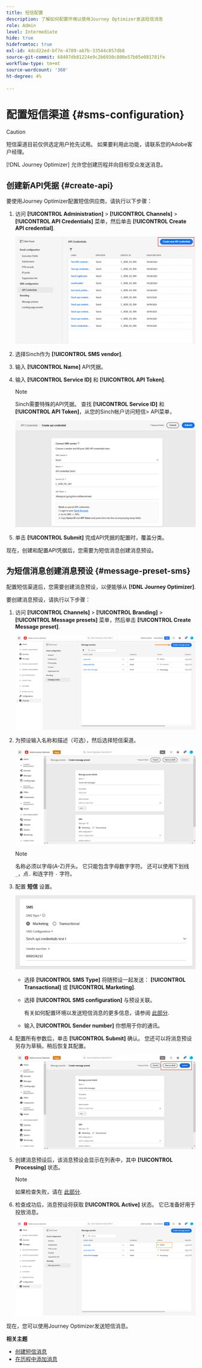 ```yaml
---
title: 短信配置
description: 了解如何配置环境以使用Journey Optimizer发送短信消息
role: Admin
level: Intermediate
hide: true
hidefromtoc: true
exl-id: 4dcd22ed-bf7e-4789-ab7b-33544c857db8
source-git-commit: 68407db81224e9c2b6930c800e57b65e081781fe
workflow-type: tm+mt
source-wordcount: '360'
ht-degree: 4%

---
```


# 配置短信渠道 {#sms-configuration}

>[!CAUTION]
>
> 短信渠道目前仅供选定用户抢先试用。 如果要利用此功能，请联系您的Adobe客户经理。

[!DNL Journey Optimizer] 允许您创建历程并向目标受众发送消息。

## 创建新API凭据 {#create-api}

要使用Journey Optimizer配置短信供应商，请执行以下步骤：

1. 访问 **[!UICONTROL Administration]** > **[!UICONTROL Channels]** > **[!UICONTROL API Credentials]** 菜单，然后单击 **[!UICONTROL Create API credential]**.

   ![](../assets/sms_4.png)

1. 选择Sinch作为 **[!UICONTROL SMS vendor]**.

1. 输入 **[!UICONTROL Name]** API凭据。

1. 输入 **[!UICONTROL Service ID]** 和 **[!UICONTROL API Token]**.

   >[!NOTE]
   >
   > Sinch需要特殊的API凭据。 查找 **[!UICONTROL Service ID]** 和 **[!UICONTROL API Token]**，从您的Sinch帐户访问短信> API菜单，

   ![](../assets/sms_5.png)

1. 单击 **[!UICONTROL Submit]** 完成API凭据的配置时，覆盖分类。

现在，创建和配置API凭据后，您需要为短信消息创建消息预设。

## 为短信消息创建消息预设 {#message-preset-sms}

配置短信渠道后，您需要创建消息预设，以便能够从 **[!DNL Journey Optimizer]**.

要创建消息预设，请执行以下步骤：

1. 访问 **[!UICONTROL Channels]** > **[!UICONTROL Branding]** > **[!UICONTROL Message presets]** 菜单，然后单击 **[!UICONTROL Create Message preset]**.

   ![](../assets/preset-create.png)

1. 为预设输入名称和描述（可选），然后选择短信渠道。

   ![](../assets/sms_preset.png)

   >[!NOTE]
   >
   > 名称必须以字母(A-Z)开头。 它只能包含字母数字字符。 还可以使用下划线 `_`，点`.` 和连字符 `-` 字符。

1. 配置 **短信** 设置。

   ![](../assets/preset-sms.png)

   * 选择 **[!UICONTROL SMS Type]** 将随预设一起发送： **[!UICONTROL Transactional]** 或 **[!UICONTROL Marketing]**.

   * 选择 **[!UICONTROL SMS configuration]** 与预设关联。

      有关如何配置环境以发送短信消息的更多信息，请参阅 [此部分](sms-configuration.md).

   * 输入 **[!UICONTROL Sender number]** 你&#x200B;想用于你的通讯。

1. 配置所有参数后，单击 **[!UICONTROL Submit]** 确认。 您还可以将消息预设另存为草稿，稍后恢复其配置。

   ![](../assets/sms_preset_2.png)

1. 创建消息预设后，该消息预设会显示在列表中，其中 **[!UICONTROL Processing]** 状态。

   >[!NOTE]
   >
   >如果检查失败，请在 [此部分](#monitor-message-presets).

1. 检查成功后，消息预设将获取 **[!UICONTROL Active]** 状态。 它已准备好用于投放消息。

   ![](../assets/preset-active.png)

现在，您可以使用Journey Optimizer发送短信消息。

**相关主题**

* [创建短信消息](../messages/create-sms.md)
* [在历程中添加消息](../building-journeys/journeys-message.md)

